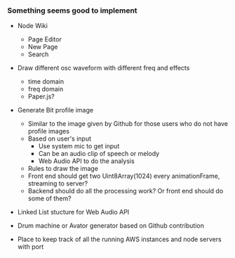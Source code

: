 ### Something seems good to implement

- Node Wiki
    - Page Editor
    - New Page
    - Search

- Draw different osc waveform with different freq and effects
    - time domain
    - freq domain
    - Paper.js?

- Generate Bit profile image
    - Similar to the image given by Github for those users who do not have profile images
    - Based on user's input
        - Use system mic to get input
        - Can be an audio clip of speech or melody
        - Web Audio API to do the analysis
    - Rules to draw the image
    - Front end should get two Uint8Array(1024) every animationFrame, streaming to server?
    - Backend should do all the processing work? Or front end should do some of them?

- Linked List stucture for Web Audio API

- Drum machine or Avator generator based on Github contribution

- Place to keep track of all the running AWS instances and node servers with port
